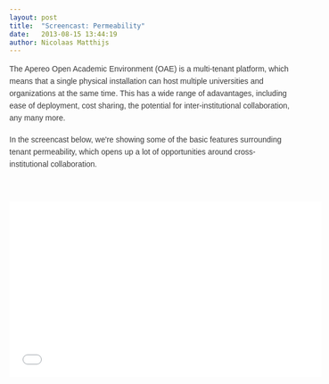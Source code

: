 ```yaml
---
layout: post
title:  "Screencast: Permeability"
date:   2013-08-15 13:44:19
author: Nicolaas Matthijs
---
```

<p style="margin: 0px 0px 1.2em; color: #3b3b3b; font-family: Arial, 'Times New Roman', Times, serif; font-size: 14px; line-height: 22px;">The Apereo Open Academic Environment (OAE) is a multi-tenant platform, which means that a single physical installation can host multiple universities and organizations at the same time. This has a wide range of adavantages, including ease of deployment, cost sharing, the potential for inter-institutional collaboration, any many more.</p>
<!--more-->
<p style="margin: 0px 0px 1.2em; color: #3b3b3b; font-family: Arial, 'Times New Roman', Times, serif; font-size: 14px; line-height: 22px;">In the screencast below, we're showing some of the basic features surrounding tenant permeability, which opens up a lot of opportunities around cross-institutional collaboration.</p><p style="margin: 0px 0px 1.2em; color: #3b3b3b; font-family: Arial, 'Times New Roman', Times, serif; font-size: 14px; line-height: 22px;">&nbsp;</p><p><iframe src="//www.youtube.com/embed/tmaFkC1TyJ4" frameborder="0" width="560" height="315"></iframe></p>
